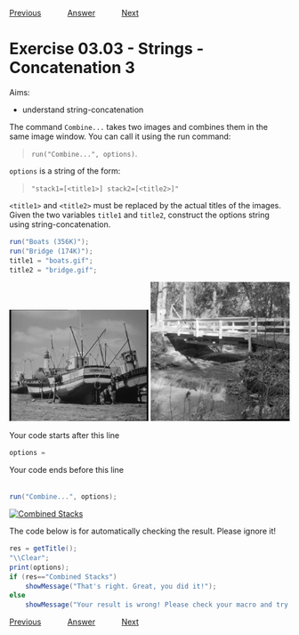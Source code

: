 [Previous](./ex03-02.md) &nbsp;&nbsp;&nbsp;&nbsp;&nbsp;&nbsp;&nbsp;&nbsp;&nbsp;&nbsp;     [Answer](../ans/ans03-03.md) &nbsp;&nbsp;&nbsp;&nbsp;&nbsp;&nbsp;&nbsp;&nbsp;&nbsp;&nbsp; [Next](./ex03-04.md)

# Exercise 03.03 - Strings - Concatenation 3
Aims: 
- understand string-concatenation

The command ``Combine...`` takes two images and combines them
in the same image window. You can call it using the run command:
> ``run("Combine...", options)``. 

`options` is a string of the form:
> ``"stack1=[<title1>] stack2=[<title2>]"``

`<title1>` and `<title2>` must be replaced by the actual titles of the images. 
Given the two variables `title1` and `title2`, construct the options string using string-concatenation. 

```java
run("Boats (356K)");
run("Bridge (174K)");
title1 = "boats.gif";
title2 = "bridge.gif";

```
<a href="image_1619428389705.png"><img src="image_1619428389705.png" width="250" alt="boats.gif"/></a>
<a href="image_1619428389959.png"><img src="image_1619428389959.png" width="250" alt="bridge.gif"/></a>

Your code starts after this line 
```java
options = 
```
Your code ends before this line 
```java

run("Combine...", options);

```
<a href="image_1619428390284.png"><img src="image_1619428390284.png" width="250" alt="Combined Stacks"/></a>

The code below is for automatically checking the result. Please ignore it! 
```java
res = getTitle();
"\\Clear";
print(options);
if (res=="Combined Stacks") 
	showMessage("That's right. Great, you did it!");
else 
	showMessage("Your result is wrong! Please check your macro and try again!");
```

[Previous](./ex03-02.md) &nbsp;&nbsp;&nbsp;&nbsp;&nbsp;&nbsp;&nbsp;&nbsp;&nbsp;&nbsp;     [Answer](../ans/ans03-03.md) &nbsp;&nbsp;&nbsp;&nbsp;&nbsp;&nbsp;&nbsp;&nbsp;&nbsp;&nbsp; [Next](./ex03-04.md)
